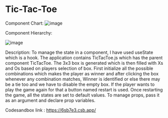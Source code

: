 # Tic-Tac-Toe
Component Chart:
![image](https://user-images.githubusercontent.com/120704241/209722559-a57f01fd-dbcd-4d4c-a459-4ae1d8e1d11f.png)

Component Hierarchy:

![image](https://user-images.githubusercontent.com/120704241/209723683-0df63d40-a398-4a7a-8c91-bab5092a0c8c.png)

Description:
To manage the state in a component, I have used useState which is a hook. The application contains TicTacToe.js which has the parent component TicTacToe. The 3x3 box is generated which is then filled with Xs and Os based on players selection of box. First initialize all the possible combinations which makes the player as winner and after clicking the box whenever any combination matches, Winner is identified or else there may be a tie too and we have to disable the empty box. If the player wants to play the game again for that a button named restart is used. Once restarting the game, all the states are set to default values. To manage props, pass it as an argument and declare prop variables.

Codesandbox link : https://6sb7e3.csb.app/
